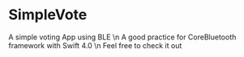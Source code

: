 # SimpleVote
A simple voting App using BLE \n
A good practice for CoreBluetooth framework with Swift 4.0 \n
Feel free to check it out
